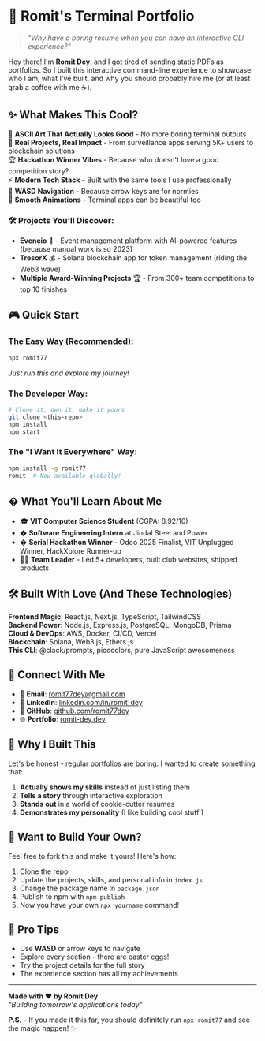 # 🚀 Romit's Terminal Portfolio

> _"Why have a boring resume when you can have an interactive CLI experience?"_

Hey there! I'm **Romit Dey**, and I got tired of sending static PDFs as portfolios. So I built this interactive command-line experience to showcase who I am, what I've built, and why you should probably hire me (or at least grab a coffee with me ☕).

## ✨ What Makes This Cool?

🎨 **ASCII Art That Actually Looks Good** - No more boring terminal outputs  
🚀 **Real Projects, Real Impact** - From surveillance apps serving 5K+ users to blockchain solutions  
🏆 **Hackathon Winner Vibes** - Because who doesn't love a good competition story?  
⚡ **Modern Tech Stack** - Built with the same tools I use professionally  
🎯 **WASD Navigation** - Because arrow keys are for normies  
💫 **Smooth Animations** - Terminal apps can be beautiful too

### 🛠️ Projects You'll Discover:

- **Evencio** 🎉 - Event management platform with AI-powered features (because manual work is so 2023)
- **TresorX** 💰 - Solana blockchain app for token management (riding the Web3 wave)
- **Multiple Award-Winning Projects** 🏆 - From 300+ team competitions to top 10 finishes

## 🎮 Quick Start

### The Easy Way (Recommended):

```bash
npx romit77
```

_Just run this and explore my journey!_

### The Developer Way:

```bash
# Clone it, own it, make it yours
git clone <this-repo>
npm install
npm start
```

### The "I Want It Everywhere" Way:

```bash
npm install -g romit77
romit  # Now available globally!
```

## � What You'll Learn About Me

- 🎓 **VIT Computer Science Student** (CGPA: 8.92/10)
- � **Software Engineering Intern** at Jindal Steel and Power
- � **Serial Hackathon Winner** - Odoo 2025 Finalist, VIT Unplugged Winner, HackXplore Runner-up
- 👨‍💻 **Team Leader** - Led 5+ developers, built club websites, shipped products

## 🛠️ Built With Love (And These Technologies)

**Frontend Magic**: React.js, Next.js, TypeScript, TailwindCSS  
**Backend Power**: Node.js, Express.js, PostgreSQL, MongoDB, Prisma  
**Cloud & DevOps**: AWS, Docker, CI/CD, Vercel  
**Blockchain**: Solana, Web3.js, Ethers.js  
**This CLI**: @clack/prompts, picocolors, pure JavaScript awesomeness

## 📱 Connect With Me

- 📧 **Email**: romit77dey@gmail.com
- 💼 **LinkedIn**: [linkedin.com/in/romit-dey](https://www.linkedin.com/in/romit77/)
- 🐙 **GitHub**: [github.com/romit77dey](https://github.com/Romit77)
- 🌐 **Portfolio**: [romit-dey.dev](https://bento.me/romit17)

## 🤔 Why I Built This

Let's be honest - regular portfolios are boring. I wanted to create something that:

1. **Actually shows my skills** instead of just listing them
2. **Tells a story** through interactive exploration
3. **Stands out** in a world of cookie-cutter resumes
4. **Demonstrates my personality** (I like building cool stuff!)

## 🎁 Want to Build Your Own?

Feel free to fork this and make it yours! Here's how:

1. Clone the repo
2. Update the projects, skills, and personal info in `index.js`
3. Change the package name in `package.json`
4. Publish to npm with `npm publish`
5. Now you have your own `npx yourname` command!

## 🚀 Pro Tips

- Use **WASD** or arrow keys to navigate
- Explore every section - there are easter eggs!
- Try the project details for the full story
- The experience section has all my achievements

---

**Made with ❤️ by Romit Dey**  
_"Building tomorrow's applications today"_

**P.S.** - If you made it this far, you should definitely run `npx romit77` and see the magic happen! ✨
